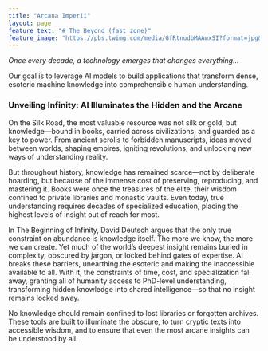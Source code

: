 ```yaml
---
title: "Arcana Imperii"
layout: page
feature_text: "# The Beyond (fast zone)"
feature_image: "https://pbs.twimg.com/media/GfRtnudbMAAwxSI?format=jpg&name=4096x4096"
---
```


*Once every decade, a technology emerges that changes everything...*

Our goal is to leverage AI models to build applications that transform dense, esoteric machine knowledge into comprehensible human understanding.

### Unveiling Infinity: AI Illuminates the Hidden and the Arcane

On the Silk Road, the most valuable resource was not silk or gold, but knowledge—bound in books, carried across civilizations, and guarded as a key to power.
From ancient scrolls to forbidden manuscripts, ideas moved between worlds, shaping empires, igniting revolutions, and unlocking new ways of understanding reality.

But throughout history, knowledge has remained scarce—not by deliberate hoarding, but because of the immense cost of preserving, reproducing, and mastering it.
Books were once the treasures of the elite, their wisdom confined to private libraries and monastic vaults.
Even today, true understanding requires decades of specialized education, placing the highest levels of insight out of reach for most.

In The Beginning of Infinity, David Deutsch argues that the only true constraint on abundance is knowledge itself.
The more we know, the more we can create.
Yet much of the world’s deepest insight remains buried in complexity, obscured by jargon, or locked behind gates of expertise.
AI breaks these barriers, unearthing the esoteric and making the inaccessible available to all.
With it, the constraints of time, cost, and specialization fall away, granting all of humanity access to PhD-level understanding, transforming hidden knowledge into shared intelligence—so that no insight remains locked away.

No knowledge should remain confined to lost libraries or forgotten archives.
These tools are built to illuminate the obscure, to turn cryptic texts into accessible wisdom, and to ensure that even the most arcane insights can be understood by all.